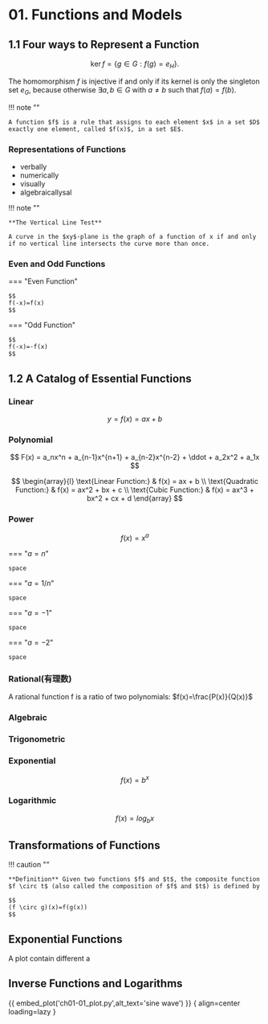 # 01. Functions and Models

## 1.1 Four ways to Represent a Function

$$
\operatorname{ker} f=\{g\in G:f(g)=e_{H}\}{\mbox{.}}
$$

The homomorphism $f$ is injective if and only if its kernel is only the singleton set $e_G$, because otherwise $\exists a,b\in G$ with $a\neq b$ such that $f(a)=f(b)$.

!!! note ""

    A function $f$ is a rule that assigns to each element $x$ in a set $D$ exactly one element, called $f(x)$, in a set $E$.

### Representations of Functions

* verbally
* numerically
* visually
* algebraicallysal

!!! note ""

    **The Vertical Line Test**

    A curve in the $xy$-plane is the graph of a function of x if and only if no vertical line intersects the curve more than once.

### Even and Odd Functions

=== "Even Function"

    $$
    f(-x)=f(x)
    $$

=== "Odd Function"

    $$
    f(-x)=-f(x)
    $$

## 1.2 A Catalog of Essential Functions

### Linear

$$
y = f(x) = ax + b
$$

### Polynomial

$$
F(x) = a_nx^n + a_{n-1}x^{n+1} + a_{n-2}x^{n-2} + \ddot + a_2x^2 + a_1x
$$


$$
\begin{array}{l}
\text{Linear Function:} & f(x) = ax + b \\
\text{Quadratic Function:} & f(x) = ax^2 + bx + c \\
\text{Cubic Function:} & f(x) = ax^3 + bx^2 + cx + d
\end{array}
$$

### Power

$$
f(x) = x^a
$$

=== "$a=n$"

    space

=== "$a=1/n$"

    space

=== "$a=-1$"

    space

=== "$a=-2$"

    space

### Rational(有理数)

A rational function f is a ratio of two polynomials:  $f(x)=\frac{P(x)}{Q(x)}$

### Algebraic

### Trigonometric

### Exponential

$$
f(x)=b^x
$$

### Logarithmic

$$
f(x)=log_bx
$$

## Transformations of Functions

!!! caution ""

    **Definition** Given two functions $f$ and $t$, the composite function $f \circ t$ (also called the composition of $f$ and $t$) is defined by

    $$
    (f \circ g)(x)=f(g(x))
    $$

## Exponential Functions

A plot contain different a

## Inverse Functions and Logarithms



{{ embed_plot('ch01-01_plot.py',alt_text='sine wave') }}
{ align=center loading=lazy }

